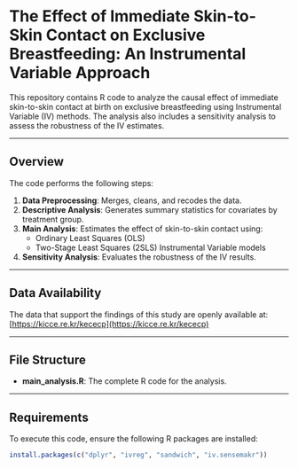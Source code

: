 # The Effect of Immediate Skin-to-Skin Contact on Exclusive Breastfeeding: An Instrumental Variable Approach  

This repository contains R code to analyze the causal effect of immediate skin-to-skin contact at birth on exclusive breastfeeding using Instrumental Variable (IV) methods. The analysis also includes a sensitivity analysis to assess the robustness of the IV estimates.  

---

## **Overview**  
The code performs the following steps:  
1. **Data Preprocessing**: Merges, cleans, and recodes the data.  
2. **Descriptive Analysis**: Generates summary statistics for covariates by treatment group.  
3. **Main Analysis**: Estimates the effect of skin-to-skin contact using:  
   - Ordinary Least Squares (OLS)  
   - Two-Stage Least Squares (2SLS) Instrumental Variable models  
4. **Sensitivity Analysis**: Evaluates the robustness of the IV results.

---

## **Data Availability**  

The data that support the findings of this study are openly available at:  
[https://kicce.re.kr/kececp](https://kicce.re.kr/kececp)

---

## **File Structure**  

- **main_analysis.R**: The complete R code for the analysis.  

---

## **Requirements**  
To execute this code, ensure the following R packages are installed:  

```r
install.packages(c("dplyr", "ivreg", "sandwich", "iv.sensemakr"))
